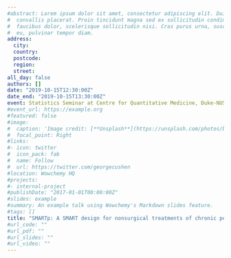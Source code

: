 ```yaml
---
#abstract: Lorem ipsum dolor sit amet, consectetur adipiscing elit. Duis posuere tellusac
#  convallis placerat. Proin tincidunt magna sed ex sollicitudin condimentum. Sed ac
#  faucibus dolor, scelerisque sollicitudin nisi. Cras purus urna, suscipit quis sapien
#  eu, pulvinar tempor diam.
address:
  city: 
  country: 
  postcode: 
  region: 
  street:
all_day: false
authors: []
date: "2019-10-15T12:30:00Z"
date_end: "2019-10-15T13:30:00Z"
event: Statistics Seminar at Centre for Quantitative Medicine, Duke-NUS Medical School, Singapore
#event_url: https://example.org
#featured: false
#image:
#  caption: 'Image credit: [**Unsplash**](https://unsplash.com/photos/bzdhc5b3Bxs)'
#  focal_point: Right
#links:
#- icon: twitter
#  icon_pack: fab
#  name: Follow
#  url: https://twitter.com/georgecushen
#location: Wowchemy HQ
#projects:
#- internal-project
#publishDate: "2017-01-01T00:00:00Z"
#slides: example
#summary: An example talk using Wowchemy's Markdown slides feature.
#tags: []
title: "SMARTp: A SMART design for nonsurgical treatments of chronic periodontitis with spatially referenced and nonrandomly missing skewed outcomes" 
#url_code: ""
#url_pdf: ""
#url_slides: ""
#url_video: ""
---
```


